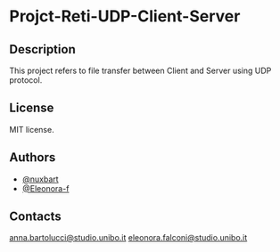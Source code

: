 # Projct-Reti-UDP-Client-Server

## Description
This project refers to file transfer between Client and Server using UDP protocol. 

## License
MIT license.

## Authors
* [@nuxbart](https://github.com/nuxbart)
* [@Eleonora-f](https://github.com/Eleonora-f)

## Contacts
anna.bartolucci@studio.unibo.it
eleonora.falconi@studio.unibo.it
